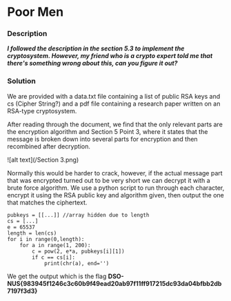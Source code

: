 # Poor Men

### Description
**_I followed the description in the section 5.3 to implement the cryptosystem. However, my friend who is a crypto expert told me that there's something wrong about this, can you figure it out?_**

### Solution

We are provided with a data.txt file containing a list of public RSA keys and cs (Cipher String?) and a pdf file containing a research paper written on an RSA-type cryptosystem.

After reading through the document, we find that the only relevant parts are the encryption algorithm and Section 5 Point 3, where it states that the message is broken down into several parts for encryption and then recombined after decryption.

![alt text](/Section 3.png)

Normally this would be harder to crack, however, if the actual message part that was encrypted turned out to be very short we can decrypt it with a brute force algorithm. We use a python script to run through each character, encrypt it using the RSA public key and algorithm given, then output the one that matches the ciphertext.

```
pubkeys = [[...]] //array hidden due to length
cs = [...]
e = 65537
length = len(cs)
for i in range(0,length):
    for a in range(1, 200):
        c = pow(2, e*a, pubkeys[i][1])
        if c == cs[i]:
            print(chr(a), end='')
```
We get the output which is the flag **DSO-NUS{983945f1246c3c60b9f49ead20ab97f11ff917215dc93da04bfbb2db7197f3d3}**
